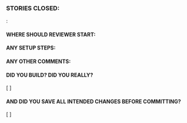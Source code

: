 ### STORIES CLOSED:
<ID>: <Name>

#### WHERE SHOULD REVIEWER START:

#### ANY SETUP STEPS:

#### ANY OTHER COMMENTS:

#### DID YOU BUILD?  DID YOU REALLY?
[ ]

#### AND DID YOU SAVE ALL INTENDED CHANGES BEFORE COMMITTING?
[ ]
